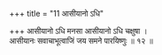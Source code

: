 +++
title = "11 आसीयानो ऽधि"

+++
आसीयानो ऽधि मनसा आसीयानो ऽधि चक्षुषा ।  
आसीयानः सवाचाभूत्वाजिं जय समने पारयिष्णुः ॥ १२ ॥